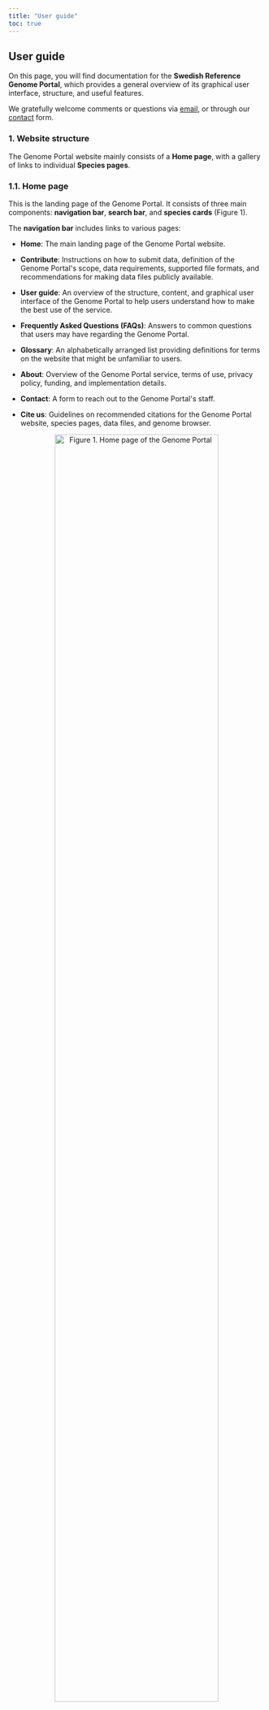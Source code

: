 ```yaml
---
title: "User guide"
toc: true
---
```


## User guide

On this page, you will find documentation for the **Swedish Reference Genome Portal**, which provides a general overview of its graphical user interface, structure, and useful features.

We gratefully welcome comments or questions via [email](mailto:dsn-eb@scilifelab.se), or through our <a href="/contact" target="_blank">contact</a> form.

### 1. Website structure

The Genome Portal website mainly consists of a **Home page**, with a gallery of links to individual **Species pages**.

### 1.1. Home page

This is the landing page of the Genome Portal. It consists of three main components: **navigation bar**, **search bar**, and **species cards** (Figure 1).

The **navigation bar** includes links to various pages:

- **Home**: The main landing page of the Genome Portal website.

- **Contribute**: Instructions on how to submit data, definition of the Genome Portal's scope, data requirements, supported file formats, and recommendations for making data files publicly available.

- **User guide**: An overview of the structure, content, and graphical user interface of the Genome Portal to help users understand how to make the best use of the service.

- **Frequently Asked Questions (FAQs)**: Answers to common questions that users may have regarding the Genome Portal.

- **Glossary**: An alphabetically arranged list providing definitions for terms on the website that might be unfamiliar to users.

- **About**: Overview of the Genome Portal service, terms of use, privacy policy, funding, and implementation details.

- **Contact**: A form to reach out to the Genome Portal's staff.

- **Cite us**: Guidelines on recommended citations for the Genome Portal website, species pages, data files, and genome browser.

<p align=center><img src="/img/user-guide/Fig01_Home_page.webp"
    alt="Figure 1. Home page of the Genome Portal"
    style="width: 80%;"></p>

<p align=center><b>Figure 1</b>. Home page of the Genome Portal.</p>

The **search bar** allows you to find or filter species displayed on the Genome Portal. Simply type the scientific or common name of a species of interest into the search bar, or use the sorting menu (to the left of the search bar) to arrange the species cards (below) in alphabetical order.

The **species cards** show brief information about each species displayed on the Genome Portal. They include a species photo, scientific and common name, and the date it was last updated. Species cards are arranged with the most recently added species shown in the leftmost position. As the list of species grow, we plan to add pagination to this section.

### 1.2. Species page

Each species included in the Genome Portal has its own Species page, which consists of four main components: **Description tab**, **Genome assembly tab**, **Download tab**, and a link to the JBrowse **genome browser**, which opens in a new window and displays annotation data tracks.

The following sections provide further details on each component.

#### Description tab

This tab presents general information about the species (Figure 2), including:

- Scientific and English common species names.

- Photo.

- Taxonomic classification (retrieved from ENA).

- Species information.

- Recommended citation.

- References.

- Link to the genome browser, which opens in a new window.

- Interactive map of observation (occurrence) data (retrieved from the Global Biodiversity Information Facility, GBIF)

- Vulnerability status (retrieved from the International Union for Conservation of Nature, IUCN, and Artdatabanken, SLU Swedish Species Information Centre, if available)

- Links to external resources such as the Swedish Biodiversity Data Infrastructure (SBDI), GBIF, and Genomes on a Tree (GoaT).

<p align=center><img src="/img/user-guide/Fig02_Species_page_Description_tab.webp"
    alt="Figure 2. Description tab of a Species page on the Genome Portal"
    style="width: 80%;"></p>

<p align=center><b>Figure 2</b>. Description tab of a Species page on the Genome Portal.</p>

##### Programmatic information retrieval

As mentioned earlier, some information shown on the Description page is programmatically retrieved from external sources. Below is a brief description of how this is accomplished.

- **Taxonomic classification**: To get taxonomic information for a species included in the Genome Portal, a Python script named `get_taxonomy.py` has been developed. This script is located in the `scripts/` folder of the <a href="https://github.com/ScilifelabDataCentre/genome-portal" target="_blank">Genome Portal's GitHub repository</a>, which hosts the website's source code. This script file is a module within another script, `add_new_species.py`, which contains the `get_taxonomy` function. This function retrieves the taxonomic information for a species and saves it to a JSON file (`.json`). The script utilises the [ENA REST API](https://ena-docs.readthedocs.io/en/latest/retrieval/programmatic-access/taxon-api.html) to obtain the species taxonomic data.

- **Map of observation (occurrence data)**: To obtain  occurrence data and add a map layer or background, the [GBIF API](https://techdocs.gbif.org/en/openapi/) is used. The occurrence data is projected onto a map using the [javascript library leaflet](https://leafletjs.com/). To retrieve the occurrence data, only the GBIF species ID is needed, which can be obtained by following the instructions below.

- **External links**: The SBDI and GBIF species ID are obtained by searching the species' scientific name using the [GBIF API](https://techdocs.gbif.org/en/openapi/). These IDs can then be used to construct web addresses, as both sites have predictable URLs for any species. For example: `https://www.gbif.org/species/[GBIF_ID_HERE]`. Similarly, for the link to GoaT, the URL can be created using the species' scientific name and NCBI (National Center for Biotechnology Information) taxonomy ID, as in: `https://goat.genomehubs.org/record?recordId={str(tax_id)}&result=taxon&taxonomy=ncbi#{species_name}`. If any of these automated searches fail, a warning is displayed, so these values can be added manually.

#### Genome assembly tab

This tab provides information about the genome assembly, including associated information from ENA (the European Nucleotide Archive), assembly and annotation statistics, the scientific article where the genome assembly was published, funding, acknowledgements, and links to the genome assembly in ENA and NCBI (Figure 3).

<p align=center><img src="/img/user-guide/Fig03_Species_page_Genome_assembly_tab.webp"
    alt="Figure 3. Genome assembly tab of a Species page on the Genome Portal."
    style="width: 80%;"></p>

<p align=center><b>Figure 3</b>. Genome assembly tab of a Species page on the Genome Portal.</p>

#### Download tab

This tab presents a table with contextual information (metadata) about the data files displayed on the Genome Portal (Figure 4), including the data track name and description, external links, accession number or DOI, file name, principal investigator and their affiliation, and the date first listed on the portal.

Use the toggle in the upper-right corner of the table to switch between the default and expanded table views.

The 'Links' column provides external link buttons to download the original data file, visit the website of the public repository where the data was obtained, and, if applicable, visit the associated scientific article(s) related to the data.

Below the table, links are provided to download the table as a JSON file, open the `refNameAlias` text file in a new window (used in JBrowse to set the aliases for differing sequence names, e.g., to define that “chr1” is an alias for “1”), and open the <a href="/glossary" target="_blank">Glossary</a> page in a new window.

<p align=center><img src="/img/user-guide/Fig04_Species_page_Download_tab.webp"
    alt="Figure 4. Download tab of a Species page on the Genome Portal."
    style="width: 80%;"></p>

<p align=center><b>Figure 4</b>. Download tab of a Species page on the Genome Portal.</p>

#### Genome browser

When you click the **Browse the genome** button located in the upper-right corder of a **Species page**, the JBrowse genome browser opens in a new web browser window, displaying the data tracks of the current species (Figure 5).

In the genome browser, the data tracks are displayed stacked horizontally.

To navigate along the genome, use the pan and zoom buttons on the top of the window.

<p align=center><img src="/img/user-guide/Fig05_Species_page_Genome_browser.webp"
    alt="Figure 5. View of the embedded JBrowse genome browser in the Genome Portal."
    style="width: 80%;"></p>

<p align=center><b>Figure 5</b>. View of the embedded JBrowse genome browser in the Genome Portal. (1) FILE menu; (2) ADD menu; (3) TOOLS menu; (4) HELP menu; (5) SHARE link; (6) Browser menu; (7) Pan buttons to scroll left or right; (8) Zoom buttons or slider to zoom on the view; (9) Click and drag the handle indicated by six vertical dots to vertically reorder tracks; (10) Click the data track menu indicated by three vertical dots to display; (11) Filter tracks; (12) Available tracks</p>

Further information can be found in the <a href="[/contact](https://jbrowse.org/jb2/docs/user_guides/basic_usage/)" target="_blank">JBrowse documentation - basic usage</a> page.

### 2. Useful genome browser features

Please check the <a href="/faqs" target="_blank">Frequently Asked Questions</a> page.

#### Search a genomic location

Navigation, scrolling, searching a genomic location <https://jbrowse.org/jb2/docs/quickstart_web/#indexing-feature-names-for-searching>

You can search a location in several ways when typing in the search box:

- Searching by region and location, e.g. chr1:1..100 or chr1:1-100 or chr1 1 100
- Searching by assembly, region, and location, e.g. {hg19}chr1:1-100
- Searching discontinuous regions, delimited by a space, and opening them side-by-side, e.g. chr1:1..100 chr2:1..100
- Searching in any of the above ways and appending [rev] to the end of the region will horizontally flip it, e.g. chr1:1-100\
- If configured, searching by gene name or feature keywords, e.g. BRCA1

#### Opening track

<https://jbrowse.org/jb2/docs/quickstart_web/#indexing-feature-names-for-searching>

#### Sharing sessions

<https://jbrowse.org/jb2/docs/quickstart_web/#indexing-feature-names-for-searching>

#### Recently used and favourite tracks

<https://jbrowse.org/jb2/docs/quickstart_web/#indexing-feature-names-for-searching>

#### Save a genomic view as a vectorised SVG file image

SVG export of all view types
SVG export is a highly requested feature, as it enables publication quality exports of the JBrowse 2 visualizations.

This made it so synteny views, dotplot views, breakpoint split view, and circular view were all supported by the SVG export functionality!

We're excited to introduce a new feature to JBrowse Web: built-in SVG export of track visualizations! This feature currently supports the linear genome view, and will be extended to more views in future releases.

#### Customising the data track

<https://jbrowse.org/jb2/docs/config_guides/theme/>

<https://jbrowse.org/jb2/docs/config_guides/tracks/>

### 3. Advanced features and additional resources

Visualisation of linear synteny between two genomes, HiC contact maps, CNV data, breakpoint split view of Structural Variants (SVs)

<https://jbrowse.org/jb2/gallery/>

Learn more <https://jbrowse.org/jb2/docs/>
